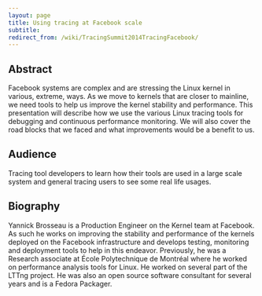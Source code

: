 ```yaml
---
layout: page
title: Using tracing at Facebook scale
subtitle: 
redirect_from: /wiki/TracingSummit2014TracingFacebook/
---
```


## Abstract
Facebook systems are complex and are stressing the Linux kernel in various, extreme, ways. As we move to kernels that are closer to mainline, we need tools to help us improve the kernel stability and performance. This presentation will describe how we use the various Linux tracing tools for debugging and continuous performance monitoring. We will also cover the road blocks that we faced and what improvements would be a benefit to us.

## Audience
Tracing tool developers to learn how their tools are used in a large scale system and general tracing users to see some real life usages.

## Biography
Yannick Brosseau is a Production Engineer on the Kernel team at Facebook. As such he works on improving the stability and performance of the kernels deployed on the Facebook infrastructure and develops testing, monitoring and deployment tools to help in this endeavor. Previously, he was a Research associate at École Polytechnique de Montréal where he worked on performance analysis tools for Linux. He worked on several part of the LTTng project. He was also an open source software consultant for several years and is a Fedora Packager.
